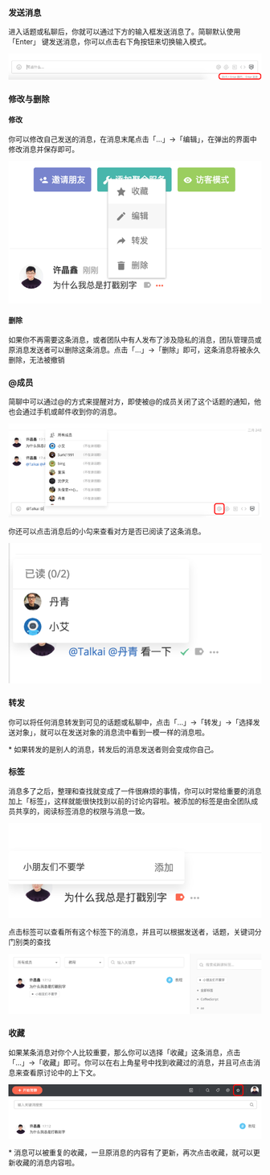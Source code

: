### 发送消息

进入话题或私聊后，你就可以通过下方的输入框发送消息了。简聊默认使用 「Enter」 键发送消息，你可以点击右下角按钮来切换输入模式。

![](../images/2-1-1.png)

### 修改与删除

#### 修改

你可以修改自己发送的消息，在消息末尾点击「...」->「编辑」，在弹出的界面中修改消息并保存即可。

![](../images/2-1-2.png)

#### 删除

如果你不再需要这条消息，或者团队中有人发布了涉及隐私的消息，团队管理员或原消息发送者可以删除这条消息。点击「...」->「删除」即可，这条消息将被永久删除，无法被撤销

### @成员

简聊中可以通过@的方式来提醒对方，即使被@的成员关闭了这个话题的通知，他也会通过手机或邮件收到你的消息。

![](../images/2-1-3.png)

你还可以点击消息后的小勾来查看对方是否已阅读了这条消息。

![](../images/2-1-4.png)

### 转发

你可以将任何消息转发到可见的话题或私聊中，点击「...」->「转发」->「选择发送对象」，就可以在发送对象的消息流中看到一模一样的消息啦。

\* 如果转发的是别人的消息，转发后的消息发送者则会变成你自己。

### 标签

消息多了之后，整理和查找就变成了一件很麻烦的事情，你可以时常给重要的消息加上「标签」，这样就能很快找到以前的讨论内容啦。被添加的标签是由全团队成员共享的，阅读标签消息的权限与消息一致。

![](../images/2-1-5.png)

点击标签可以查看所有这个标签下的消息，并且可以根据发送者，话题，关键词分门别类的查找

![](../images/2-1-6.png)

### 收藏

如果某条消息对你个人比较重要，那么你可以选择「收藏」这条消息，点击「...」->「收藏」即可。你可以在右上角星号中找到收藏过的消息，并且可点击消息来查看原讨论中的上下文。

![](../images/2-1-7.png)

\* 消息可以被重复的收藏，一旦原消息的内容有了更新，再次点击收藏，就可以更新收藏的消息内容啦。
